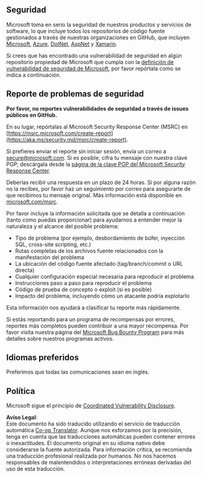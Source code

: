 <!--
CO_OP_TRANSLATOR_METADATA:
{
  "original_hash": "cc205495d4eace1fabcdee963024069f",
  "translation_date": "2025-05-06T17:33:30+00:00",
  "source_file": "SECURITY.md",
  "language_code": "es"
}
-->
## Seguridad

Microsoft toma en serio la seguridad de nuestros productos y servicios de software, lo que incluye todos los repositorios de código fuente gestionados a través de nuestras organizaciones en GitHub, que incluyen [Microsoft](https://github.com/Microsoft), [Azure](https://github.com/Azure), [DotNet](https://github.com/dotnet), [AspNet](https://github.com/aspnet) y [Xamarin](https://github.com/xamarin).

Si crees que has encontrado una vulnerabilidad de seguridad en algún repositorio propiedad de Microsoft que cumpla con la [definición de vulnerabilidad de seguridad de Microsoft](https://aka.ms/security.md/definition), por favor repórtala como se indica a continuación.

## Reporte de problemas de seguridad

**Por favor, no reportes vulnerabilidades de seguridad a través de issues públicos en GitHub.**

En su lugar, repórtalas al Microsoft Security Response Center (MSRC) en [https://msrc.microsoft.com/create-report](https://aka.ms/security.md/msrc/create-report).

Si prefieres enviar el reporte sin iniciar sesión, envía un correo a [secure@microsoft.com](mailto:secure@microsoft.com). Si es posible, cifra tu mensaje con nuestra clave PGP; descárgala desde la [página de la clave PGP del Microsoft Security Response Center](https://aka.ms/security.md/msrc/pgp).

Deberías recibir una respuesta en un plazo de 24 horas. Si por alguna razón no la recibes, por favor haz un seguimiento por correo para asegurarte de que recibimos tu mensaje original. Más información está disponible en [microsoft.com/msrc](https://www.microsoft.com/msrc).

Por favor incluye la información solicitada que se detalla a continuación (tanto como puedas proporcionar) para ayudarnos a entender mejor la naturaleza y el alcance del posible problema:

  * Tipo de problema (por ejemplo, desbordamiento de búfer, inyección SQL, cross-site scripting, etc.)
  * Rutas completas de los archivos fuente relacionados con la manifestación del problema
  * La ubicación del código fuente afectado (tag/branch/commit o URL directa)
  * Cualquier configuración especial necesaria para reproducir el problema
  * Instrucciones paso a paso para reproducir el problema
  * Código de prueba de concepto o exploit (si es posible)
  * Impacto del problema, incluyendo cómo un atacante podría explotarlo

Esta información nos ayudará a clasificar tu reporte más rápidamente.

Si estás reportando para un programa de recompensas por errores, reportes más completos pueden contribuir a una mayor recompensa. Por favor visita nuestra página del [Microsoft Bug Bounty Program](https://aka.ms/security.md/msrc/bounty) para más detalles sobre nuestros programas activos.

## Idiomas preferidos

Preferimos que todas las comunicaciones sean en inglés.

## Política

Microsoft sigue el principio de [Coordinated Vulnerability Disclosure](https://aka.ms/security.md/cvd).

**Aviso Legal**:  
Este documento ha sido traducido utilizando el servicio de traducción automática [Co-op Translator](https://github.com/Azure/co-op-translator). Aunque nos esforzamos por la precisión, tenga en cuenta que las traducciones automáticas pueden contener errores o inexactitudes. El documento original en su idioma nativo debe considerarse la fuente autorizada. Para información crítica, se recomienda una traducción profesional realizada por humanos. No nos hacemos responsables de malentendidos o interpretaciones erróneas derivadas del uso de esta traducción.